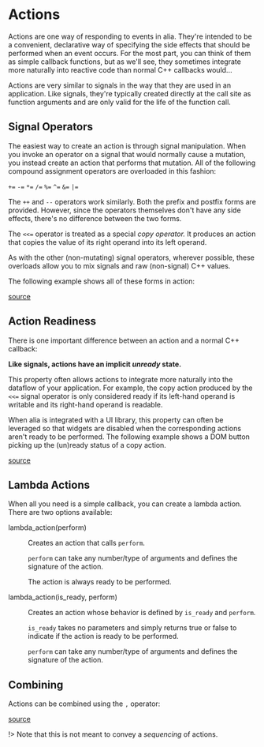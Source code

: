 Actions
=======

<script>
    init_alia_demos(['unready-copier', 'action-operators', 'action-combining']);
</script>

Actions are one way of responding to events in alia. They're intended to be a
convenient, declarative way of specifying the side effects that should be
performed when an event occurs. For the most part, you can think of them as
simple callback functions, but as we'll see, they sometimes integrate more
naturally into reactive code than normal C++ callbacks would...

Actions are very similar to signals in the way that they are used in an
application. Like signals, they're typically created directly at the call site
as function arguments and are only valid for the life of the function call.

Signal Operators
----------------

The easiest way to create an action is through signal manipulation. When you
invoke an operator on a signal that would normally cause a mutation, you instead
create an action that performs that mutation. All of the following compound
assignment operators are overloaded in this fashion:

`+=` `-=` `*=` `/=` `%=` `^=` `&=` `|=`

The `++` and `--` operators work similarly. Both the prefix and postfix forms
are provided. However, since the operators themselves don't have any side
effects, there's no difference between the two forms.

The `<<=` operator is treated as a special *copy operator.* It produces an
action that copies the value of its right operand into its left operand.

As with the other (non-mutating) signal operators, wherever possible, these
overloads allow you to mix signals and raw (non-signal) C++ values.

The following example shows all of these forms in action:

[source](actions.cpp ':include :fragment=action-operators')

<div class="demo-panel">
<div id="action-operators"></div>
</div>

Action Readiness
----------------

There is one important difference between an action and a normal C++ callback:

**Like signals, actions have an implicit *unready* state.**

This property often allows actions to integrate more naturally into the dataflow
of your application. For example, the copy action produced by the `<<=` signal
operator is only considered ready if its left-hand operand is writable and its
right-hand operand is readable.

When alia is integrated with a UI library, this property can often be leveraged
so that widgets are disabled when the corresponding actions aren't ready to be
performed. The following example shows a DOM button picking up the (un)ready
status of a copy action.

[source](actions.cpp ':include :fragment=unready-copier')

<div class="demo-panel">
<div id="unready-copier"></div>
</div>

Lambda Actions
--------------

When all you need is a simple callback, you can create a lambda action. There
are two options available:

<dl>

<dt>lambda_action(perform)</dt><dd>

Creates an action that calls `perform`.

`perform` can take any number/type of arguments and defines the signature of the
action.

The action is always ready to be performed.

</dd>

<dt>lambda_action(is_ready, perform)</dt><dd>

Creates an action whose behavior is defined by `is_ready` and `perform`.

`is_ready` takes no parameters and simply returns true or false to indicate if
the action is ready to be performed.

`perform` can take any number/type of arguments and defines the signature of the
action.

</dd>

</dl>

Combining
---------

Actions can be combined using the `,` operator:

[source](actions.cpp ':include :fragment=action-combining')

<div class="demo-panel">
<div id="action-combining"></div>
</div>

!> Note that this is not meant to convey a *sequencing* of actions.
